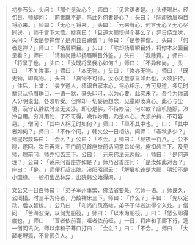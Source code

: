 
> 初参石头。头问：​「那个是汝心？​」师曰：​「见言语者是。​」头便喝出。经旬日，师却问：​「前者既不是，除此外何者是心？​」头曰：​「除却扬眉瞬目将心来。​」师曰：​「无心可将来。​」头曰：​「元来有心，何言无心？无心尽同谤。​」师于言下大悟。妙喜曰：​「且道大颠悟得个甚么？​」异日侍立次，头问：​「汝是参禅僧？是州县白蹋僧？​」师曰：​「是参禅僧。​」头曰：​「何者是禅？​」师曰：​「扬眉瞬目。​」头曰：​「除却扬眉瞬目外，将你本来面目呈看？​」师曰：​「请和尚除却扬眉瞬目外鉴。​」头曰：​「我除竟。​」师曰：​「将呈了也。​」头曰：​「汝既将呈我心如何？​」师曰：​「不异和尚。​」头曰：​「不关汝事。​」师曰：​「本无物。​」头曰：​「汝亦无物。​」师曰：​「既无物，即真物。​」头曰：​「真物不可得，汝心见量意旨如此也，大须护持。​」住后，上堂：​「夫学道人，须识自家本心，将心相示，方可见道。多见时辈只认扬眉瞬目，一语一默，蓦头印可，以为心要，此实未了。吾今为你诸人分明说出，各须听受。但除却一切妄运想念，见量即汝真心。此心与尘境，及守认静默时全无交涉。即心是佛，不待修治。何以故？应机随照，泠泠自用。穷其用处，了不可得。唤作妙用，乃是本心。大须护持，不可容易。​」僧问：​「其中人相见时如何？​」师曰：​「早不其中也。​」曰：​「其中者如何？​」师曰：​「不作个问。​」韩文公一日相访，问师：​「春秋多少？​」师提起数珠曰：​「会么？​」公曰：​「不会。​」师曰：​「昼夜一百八。​」公不晓，遂回。次日再来，至门前见首座举前话问意旨如何。座扣齿三下。及见师，理前问，师亦扣齿三下。公曰：​「元来佛法无两般。​」师曰：​「是何道理？​」公曰：​「适来问首座亦如是？​」师乃召首座问：​「是汝如此对否？​」座曰：​「是。​」师便打趁出院。汾阳昭颂云：​「解展机锋是大颠，明知不是小因缘。一般扣齿丛林异，出院韩公始得闲。​」

> 文公又一日白师曰：​「弟子军州事繁，佛法省要处，乞师一语。​」师良久，公罔措。时三平为侍者，乃敲禅床三下。师曰：​「作么？​」平曰：​「先以定动，后以智拔。​」公乃曰：​「和尚门风高峻，弟子于侍者边得个入处。​」僧问：​「苦海波深，以何为船筏。​」师曰：​「以木为船筏。​」曰：​「恁么即得度也。​」师曰：​「盲者依前盲，哑者依前哑。​」一日，将痒和子廊下行，逢一僧问讯次，师以痒和子蓦口打曰：​「会么？​」曰：​「不会。​」师曰：​「大颠老野狐，不曾孤负人。​」
